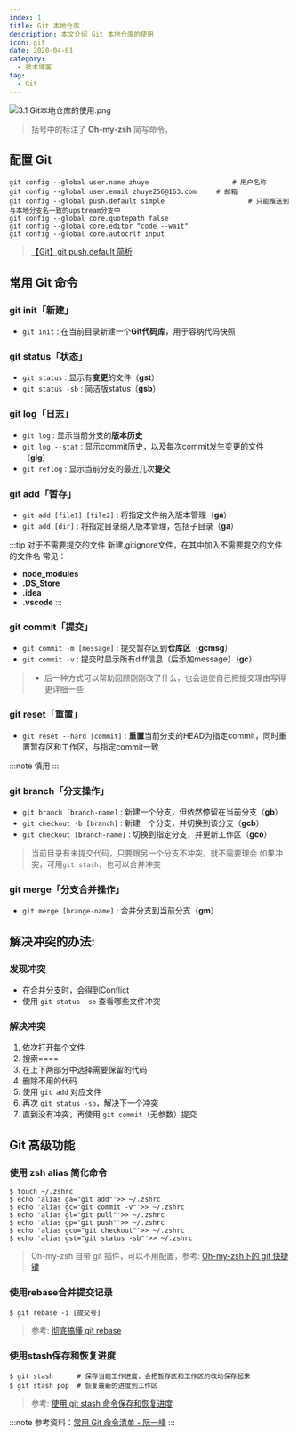 ```yaml
---
index: 1
title: Git 本地仓库
description: 本文介绍 Git 本地仓库的使用
icon: git
date: 2020-04-01
category:
  - 技术博客
tag:
  - Git
---
```


![3.1 Git本地仓库的使用.png](https://zhuye-1308301598.file.myqcloud.com/markdown/1586441846551-8d3b93da-8e31-4185-8226-8032f6a65e27-20211120214200359.png)

> 括号中的标注了 **Oh-my-zsh** 简写命令。

## 配置 Git

```shell
git config --global user.name zhuye						# 用户名称
git config --global user.email zhuye256@163.com		# 邮箱
git config --global push.default simple						# 只能推送到与本地分支名一致的upstream分支中
git config --global core.quotepath false					
git config --global core.editor "code --wait"
git config --global core.autocrlf input
```


> [【Git】git push.default 简析](https://www.jianshu.com/p/b7ba3d954eb0)

## 常用 Git 命令

### git init「新建」


- `git init` : 在当前目录新建一个**Git代码库**，用于容纳代码快照



### git status「状态」


- `git status` : 显示有**变更**的文件（**gst**）
- `git status -sb` : 简洁版status（**gsb**）



### git log「日志」


- `git log` : 显示当前分支的**版本历史**
- `git log --stat` : 显示commit历史，以及每次commit发生变更的文件（**glg**）
- `git reflog` : 显示当前分支的最近几次**提交**



### git add「暂存」


- `git add [file1] [file2]` : 将指定文件纳入版本管理（**ga**）
- `git add [dir]` : 将指定目录纳入版本管理，包括子目录（**ga**）


:::tip 对于不需要提交的文件
新建.gitignore文件，在其中加入不需要提交的文件的文件名
常见：
- **node_modules**
- **.DS_Store**
- **.idea**
- **.vscode**
:::

### git commit「提交」


- `git commit -m [message]` : 提交暂存区到**仓库区**（**gcmsg**）
- `git commit -v` : 提交时显示所有diff信息（后添加message）（**gc**）



> - 后一种方式可以帮助回顾刚刚改了什么，也会迫使自己把提交理由写得更详细一些



### git reset「重置」


- `git reset --hard [commit]` : **重置**当前分支的HEAD为指定commit，同时重置暂存区和工作区，与指定commit一致

:::note
慎用
:::



### git branch「分支操作」


- `git branch [branch-name]` : 新建一个分支，但依然停留在当前分支（**gb**）
- `git checkout -b [branch]` : 新建一个分支，并切换到该分支（**gcb**）
- `git checkout [branch-name]` : 切换到指定分支，并更新工作区（**gco**）



> 当前目录有未提交代码，只要跟另一个分支不冲突，就不需要理会
> 如果冲突，可用`git stash`，也可以合并冲突



### git merge「分支合并操作」


- `git merge [brange-name]` : 合并分支到当前分支（**gm**）



## 解决冲突的办法:


### 发现冲突

- 在合并分支时，会得到Conflict
- 使用 `git status -sb` 查看哪些文件冲突

### 解决冲突

1. 依次打开每个文件
2. 搜索====
3. 在上下两部分中选择需要保留的代码
4. 删除不用的代码
5. 使用 `git add` 对应文件
6. 再次 `git status -sb`，解决下一个冲突
7. 直到没有冲突，再使用 `git commit`（无参数）提交

## Git 高级功能

### 使用 zsh alias 简化命令

```shell
$ touch ~/.zshrc
$ echo 'alias ga="git add"'>> ~/.zshrc
$ echo 'alias gc="git commit -v"'>> ~/.zshrc
$ echo 'alias gl="git pull"'>> ~/.zshrc
$ echo 'alias gp="git push"'>> ~/.zshrc
$ echo 'alias gco="git checkout"'>> ~/.zshrc
$ echo 'alias gst="git status -sb"'>> ~/.zshrc
```


> Oh-my-zsh 自带 git 插件，可以不用配置，参考: [Oh-my-zsh下的 git 快捷键](https://www.jianshu.com/p/8bdef56df024)

### 使用rebase合并提交记录

```shell
$ git rebase -i [提交号]
```


> 参考: [彻底搞懂 git rebase](http://jartto.wang/2018/12/11/git-rebase/)



### 使用stash保存和恢复进度

```shell
$ git stash      # 保存当前工作进度，会把暂存区和工作区的改动保存起来
$ git stash pop  # 恢复最新的进度到工作区
```


> 参考: [使用 git stash 命令保存和恢复进度](https://blog.csdn.net/daguanjia11/article/details/73810577)

:::note 
参考资料：[常用 Git 命令清单 - 阮一峰](https://www.ruanyifeng.com/blog/2015/12/git-cheat-sheet.html)
:::


